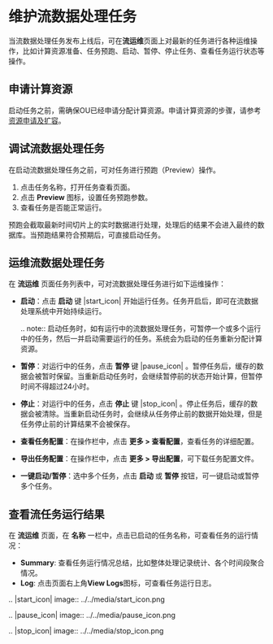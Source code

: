 # 维护流数据处理任务

当流数据处理任务发布上线后，可在**流运维**页面上对最新的任务进行各种运维操作，比如计算资源准备、任务预跑、启动、暂停、停止任务、查看任务运行状态等操作。

## 申请计算资源

启动任务之前，需确保OU已经申请分配计算资源。申请计算资源的步骤，请参考[资源申请及扩容](/docs/enos/zh_CN/2.0.9/resourcemanagement/getstarted.html)。

## 调试流数据处理任务

在启动流数据处理任务之前，可对任务进行预跑（Preview）操作。

1. 点击任务名称，打开任务查看页面。
2. 点击 **Preview** 图标，设置任务预跑参数。
3. 查看任务是否能正常运行。

预跑会截取最新时间切片上的实时数据进行处理，处理后的结果不会进入最终的数据库。当预跑结果符合预期后，可直接启动任务。

## 运维流数据处理任务

在 **流运维** 页面任务列表中，可对流数据处理任务进行如下运维操作：

- **启动**：点击 **启动** 键 |start_icon| 开始运行任务。任务开启后，即可在流数据处理系统中开始持续运行。

  .. note:: 启动任务时，如有运行中的流数据处理任务，可暂停一个或多个运行中的任务，然后一并启动需要运行的任务。系统会为启动的任务重新分配计算资源。

- **暂停**：对运行中的任务，点击 **暂停** 键 |pause_icon| 。暂停任务后，缓存的数据会被暂时保留。当重新启动任务时，会继续暂停前的状态开始计算，但暂停时间不得超过24小时。

- **停止**：对运行中的任务，点击 **停止** 键 |stop_icon| 。停止任务后，缓存的数据会被清除。当重新启动任务时，会继续从任务停止前的数据开始处理，但是任务停止前的计算结果不会被保存。

- **查看任务配置**：在操作栏中，点击 **更多 > 查看配置**，查看任务的详细配置。

- **导出任务配置**：在操作栏中，点击 **更多 > 导出配置**，可下载任务配置文件。

- **一键启动/暂停**：选中多个任务，点击 **启动** 或 **暂停** 按钮，可一键启动或暂停多个任务。

## 查看流任务运行结果

在 **流运维** 页面，在 **名称** 一栏中，点击已启动的任务名称，可查看任务的运行情况：

- **Summary**: 查看任务运行情况总结，比如整体处理记录统计、各个时间段聚合情况。
- **Log**: 点击页面右上角**View Logs**图标，可查看任务运行日志。

.. |start_icon| image:: ../../media/start_icon.png

.. |pause_icon| image:: ../../media/pause_icon.png

.. |stop_icon| image:: ../../media/stop_icon.png

<!--end-->
